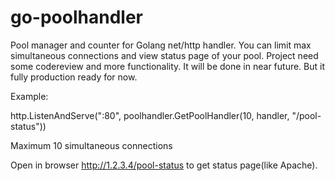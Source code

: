 go-poolhandler
==============

Pool manager and counter for Golang net/http handler.
You can limit max simultaneous connections and view status page of your pool.
Project need some codereview and more functionality.
It will be done in near future.
But it fully production ready for now.

Example:

http.ListenAndServe(":80", poolhandler.GetPoolHandler(10, handler, "/pool-status"))

Maximum 10 simultaneous connections

Open in browser http://1.2.3.4/pool-status to get status page(like Apache).
